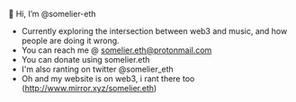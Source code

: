 👋 Hi, I’m @somelier-eth

- Currently exploring the intersection between web3 and music, and how people are doing it wrong.
- You can reach me @ somelier.eth@protonmail.com
- You can donate using somelier.eth
- I'm also ranting on twitter @somelier_eth
- Oh and my website is on web3, i rant there too (http://www.mirror.xyz/somelier.eth)
